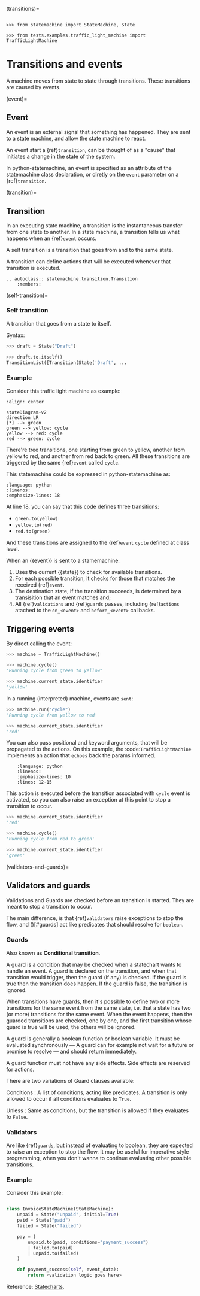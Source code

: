 (transitions)=

```{testsetup}

>>> from statemachine import StateMachine, State

>>> from tests.examples.traffic_light_machine import TrafficLightMachine

```

# Transitions and events

A machine moves from state to state through transitions. These transitions are
caused by events.


(event)=

## Event

An event is an external signal that something has happened.
They are sent to a state machine, and allow the state machine to react.


An event start a {ref}`transition`, can be thought of as a "cause" that
initiates a change in the state of the system.

In python-statemachine, an event is specified as an attribute of the
statemachine class declaration, or diretly on the `event` parameter on
a {ref}`transition`.


(transition)=

## Transition

In an executing state machine, a transition is the instantaneous transfer
from one state to another.  In a state machine, a transition tells us what
happens when an {ref}`event` occurs.

A self transition is a transition that goes from and to the same state.

A transition can define actions that will be executed whenever that transition
is executed.

```{eval-rst}
.. autoclass:: statemachine.transition.Transition
    :members:
```

(self-transition)=

### Self transition

A transition that goes from a state to itself.

Syntax:

```py
>>> draft = State("Draft")

>>> draft.to.itself()
TransitionList([Transition(State('Draft', ...

```

### Example

Consider this traffic light machine as example:

```{mermaid}
:align: center

stateDiagram-v2
direction LR
[*] --> green
green --> yellow: cycle
yellow --> red: cycle
red --> green: cycle

```

There're tree transitions, one starting from green to yellow, another from
yellow to red, and another from red back to green. All these transitions
are triggered by the same {ref}`event` called `cycle`.

This statemachine could be expressed in python-statemachine as:


```{literalinclude} ../tests/examples/traffic_light_machine.py
:language: python
:linenos:
:emphasize-lines: 18
```

At line 18, you can say that this code defines three transitions:

* `green.to(yellow)`
* `yellow.to(red)`
* `red.to(green)`

And these transitions are assigned to the {ref}`event` `cycle` defined at
class level.

When an {{event}} is sent to a stamemachine:

1. Uses the current {{state}} to check for available transitions.
1. For each possible transition, it checks for those that matches the received {ref}`event`.
1. The destination state, if the transition succeeds, is determined by a transisition
   that an event matches and;
1. All {ref}`validations` and {ref}`guards` passes, including {ref}`actions`
   atached to the `on_<event>` and `before_<event>` callbacks.


## Triggering events


By direct calling the event:

```py
>>> machine = TrafficLightMachine()

>>> machine.cycle()
'Running cycle from green to yellow'

>>> machine.current_state.identifier
'yellow'

```

In a running (interpreted) machine, events are `sent`:

```py
>>> machine.run("cycle")
'Running cycle from yellow to red'

>>> machine.current_state.identifier
'red'

```

You can also pass positional and keyword arguments, that will be propagated
to the actions. On this example, the :code:`TrafficLightMachine` implements
an action that `echoes` back the params informed.

```{literalinclude} ../tests/examples/traffic_light_machine.py
    :language: python
    :linenos:
    :emphasize-lines: 10
    :lines: 12-15
```


This action is executed before the transition associated with `cycle` event is activated, so you
can also raise an exception at this point to stop a transition to occur.

```py
>>> machine.current_state.identifier
'red'

>>> machine.cycle()
'Running cycle from red to green'

>>> machine.current_state.identifier
'green'

```

(validators-and-guards)=
## Validators and guards

Validations and Guards are checked before an transition is started. They are meant to stop a
transition to occur.

The main difference, is that {ref}`validators` raise exceptions to stop the flow, and ()[#guards]
act like predicates that should resolve for ``boolean``.

### Guards

Also known as **Conditional transition**.

A guard is a condition that may be checked when a statechart wants to handle
an event. A guard is declared on the transition, and when that transition
would trigger, then the guard (if any) is checked.  If the guard is true
then the transition does happen. If the guard is false, the transition
is ignored.

When transitions have guards, then it's possible to define two or more
transitions for the same event from the same state, i.e. that a state has
two (or more) transitions for the same event.  When the event happens, then
the guarded transitions are checked, one by one, and the first transition
whose guard is true will be used, the others will be ignored.

A guard is generally a boolean function or boolean variable.  It must be
evaluated synchronously — A guard can for example not wait for a future or
promise to resolve — and should return immediately.

A guard function must not have any side effects.  Side effects are reserved
for actions.

There are two variations of Guard clauses available:


Conditions
: A list of conditions, acting like predicates. A transition is only allowed to occur if
all conditions evaluates to ``True``.

Unless
: Same as conditions, but the transition is allowed if they evaluates fo ``False``.

### Validators


Are like {ref}`guards`, but instead of evaluating to boolean, they are expected to raise an
exception to stop the flow. It may be useful for imperative style programming, when you don't
wanna to continue evaluating other possible transitions.


### Example


Consider this example:

```py

class InvoiceStateMachine(StateMachine):
    unpaid = State("unpaid", initial=True)
    paid = State("paid")
    failed = State("failed")

    pay = (
        unpaid.to(paid, conditions="payment_success")
        | failed.to(paid)
        | unpaid.to(failed)
    )

    def payment_success(self, event_data):
        return <validation logic goes here>

```


Reference: [Statecharts](https://statecharts.dev/).
